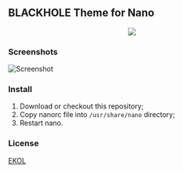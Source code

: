 ## BLACKHOLE Theme for Nano

<p align="center"><a href="#readme"><img src="https://gh.kaos.io/blackhole.jpg"/></a></p>

### Screenshots

![Screenshot](https://gh.kaos.st/blackhole-nano.png)

### Install

1. Download or checkout this repository;
2. Copy nanorc file into `/usr/share/nano` directory;
3. Restart nano.

### License

[EKOL](https://essentialkaos.com/ekol)